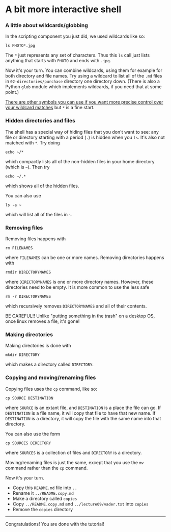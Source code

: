 # A bit more interactive shell

### A little about wildcards/globbing

In the scripting component you just did, we used wildcards like so:

    ls PHOTO*.jpg

The `*` just represents any set of characters.
Thus this `ls` call just lists anything that starts with `PHOTO` and ends with `.jpg`.

Now it's your turn.
You can combine wildcards, using them for example for both directory and file names.
Try using a wildcard to list all of the `.md` files in `02-directories/purchase` directory one directory down.
(There is also a Python `glob` module which implements wildcards, if you need that at some point.)

[There are other symbols you can use if you want more precise control over your wildcard matches](http://www.linfo.org/wildcard.html) but `*` is a fine start.


### Hidden directories and files

The shell has a special way of hiding files that you don't want to see: any file or directory starting with a period (`.`) is hidden when you `ls`.
It's also not matched with `*`.
Try doing

    echo ~/*

which compactly lists all of the non-hidden files in your home directory (which is `~`).
Then try

    echo ~/.*

which shows all of the hidden files.

You can also use

    ls -a ~

which will list all of the files in `~`.


### Removing files

Removing files happens with

    rm FILENAMES

where `FILENAMES` can be one or more names.
Removing directories happens with

    rmdir DIRECTORYNAMES

where `DIRECTORYNAMES` is one or more directory names.
However, these directories need to be empty.
It is more common to use the less safe

    rm -r DIRECTORYNAMES

which recursively removes `DIRECTORYNAMES` and all of their contents.

BE CAREFUL!! Unlike "putting something in the trash" on a desktop OS, once linux removes a file, it's gone!


### Making directories

Making directories is done with

    mkdir DIRECTORY

which makes a directory called `DIRECTORY`.


### Copying and moving/renaming files

Copying files uses the `cp` command, like so:

    cp SOURCE DESTINATION

where `SOURCE` is an extant file, and `DESTINATION` is a place the file can go.
If `DESTINATION` is a file name, it will copy that file to have that new name.
If `DESTINATION` is a directory, it will copy the file with the same name into that directory.

You can also use the form

    cp SOURCES DIRECTORY

where `SOURCES` is a collection of files and `DIRECTORY` is a directory.

Moving/renaming files is just the same, except that you use the `mv` command rather than the `cp` command.

Now it's your turn.

* Copy this `README.md` file into `..`
* Rename it `../README.copy.md`
* Make a directory called `copies`
* Copy `../README.copy.md` and `../lecture09/vader.txt` into `copies`
* Remove the `copies` directory

---

Congratulations!
You are done with the tutorial!
